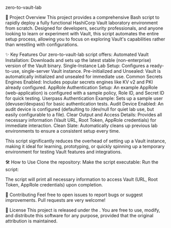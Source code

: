 zero-to-vault-lab

🚀 Project Overview
This project provides a comprehensive Bash script to rapidly deploy a fully functional HashiCorp Vault laboratory environment from scratch. Designed for developers, security professionals, and anyone looking to learn or experiment with Vault, this script automates the entire setup process, allowing you to focus on exploring Vault's capabilities rather than wrestling with configurations.

✨ Key Features
Our zero-to-vault-lab script offers:
	Automated Vault Installation: Downloads and sets up the latest stable (non-enterprise) version of the Vault binary.
	Single-Instance Lab Setup: Configures a ready-to-use, single-server Vault instance.
	Pre-initialized and Unsealed: Vault is automatically initialized and unsealed for immediate use.
	Common Secrets Engines Enabled: Includes popular secrets engines like KV v2 and PKI already configured.
	AppRole Authentication Setup: An example AppRole (web-application) is configured with a sample policy, Role ID, and Secret ID for quick testing.
	Userpass Authentication Example: Sets up a sample user (devuser/devpass) for basic authentication tests.
	Audit Device Enabled: An audit device is configured (defaulting to /dev/null for quiet lab use, but easily configurable to a file).
	Clear Output and Access Details: Provides all necessary information (Vault URL, Root Token, AppRole credentials) for immediate interaction.
	Clean Slate: Automatically cleans up previous lab environments to ensure a consistent setup every time.

This script significantly reduces the overhead of setting up a Vault instance, making it ideal for learning, prototyping, or quickly spinning up a temporary environment for testing Vault features and integrations.

🛠️ How to Use
Clone the repository:
Make the script executable:
Run the script:

The script will print all necessary information to access Vault (URL, Root Token, AppRole credentials) upon completion.

🤝 Contributing
Feel free to open issues to report bugs or suggest improvements. Pull requests are very welcome!

📄 License
This project is released under the . You are free to use, modify, and distribute this software for any purpose, provided that the original attribution is maintained.
